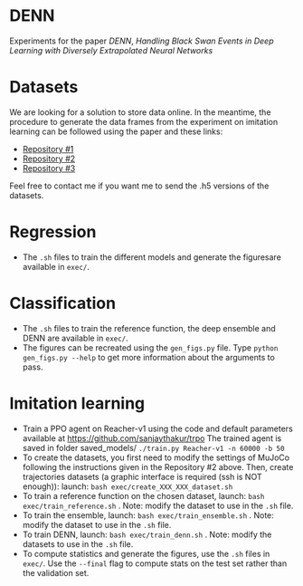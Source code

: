 # DENN
Experiments for the paper _DENN_, _Handling Black Swan Events in Deep Learning with Diversely Extrapolated Neural Networks_

# Datasets
We are looking for a solution to store data online.
In the meantime, the procedure to generate the data frames from the experiment on imitation learning can be followed using the paper and these links:
- [Repository #1](https://github.com/sanjaythakur/Uncertainty-aware-Imitation-Learning-on-Multiple-Tasks-using-Bayesian-Neural-Networks/tree/master/MuJoCo)
- [Repository #2](https://github.com/sanjaythakur/Multiple_Task_MuJoCo_Domains)
- [Repository #3](https://github.com/sanjaythakur/trpo)

Feel free to contact me if you want me to send the .h5 versions of the datasets.

# Regression
- The ``.sh`` files to train the different models and generate the figuresare available in ``exec/``.

# Classification
- The ``.sh`` files to train the reference function, the deep ensemble and DENN are available in ``exec/``.
- The figures can be recreated using the ``gen_figs.py`` file. Type ``python gen_figs.py --help`` to get more information about the arguments to pass.

# Imitation learning
- Train a PPO agent on Reacher-v1 using the code and default parameters available at https://github.com/sanjaythakur/trpo
  The trained agent is saved in folder saved_models/
  ``./train.py Reacher-v1 -n 60000 -b 50``
- To create the datasets, you first need to modify the settings of MuJoCo following the instructions given in the Repository #2 above.  Then, create trajectories datasets (a graphic interface is required (ssh is NOT enough)): launch: 
  ``bash exec/create_XXX_XXX_dataset.sh``
- To train a reference function on the chosen dataset, launch:
  ``bash exec/train_reference.sh``
  . Note: modify the dataset to use in the ``.sh`` file.
- To train the ensemble, launch: 
  ``bash exec/train_ensemble.sh``
  . Note: modify the dataset to use in the ``.sh`` file.
- To train DENN, launch: 
  ``bash exec/train_denn.sh``
  . Note: modify the datasets to use in the ``.sh`` file.
- To compute statistics and generate the figures, use the ``.sh`` files in ``exec/``. Use the ``--final`` flag to compute stats on the test set rather than the validation set. 
